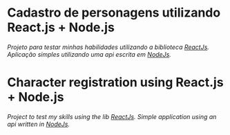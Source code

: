 # Cadastro de personagens utilizando React.js + Node.js

###### Projeto para testar minhas habilidades utilizando a _biblioteca_ [ReactJs](https://reactjs.org/). Aplicação simples utilizando uma api escrita em [NodeJs](https://nodejs.org/en/).


# Character registration using React.js + Node.js

###### Project to test my skills using the _lib_ [ReactJs](https://reactjs.org/). Simple application using an api written in [NodeJs](https://nodejs.org/en/).
